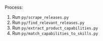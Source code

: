 Process:

1. Run `py/scrape_releases.py`
2. Run `py/find_relevant_releases.py`
3. Run `py/extract_product_capabilities.py`
4. Run `py/match_capabilities_to_skills.py`
